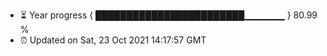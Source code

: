 - ⏳ Year progress { ████████████████████████▁▁▁▁▁▁ } 80.99 %
- ⏰ Updated on Sat, 23 Oct 2021 14:17:57 GMT

